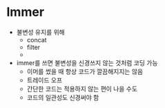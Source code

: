  # Immer 	
- 불변성 유지를 위해 
	- concat 
	- filter
	- 
- immer를 쓰면 불변성을 신경쓰지 않는 것처럼 코딩 가능 
	- 이머를 썼을 때 항상 코드가 깔끔해지지는 않음
	- 트레이드 오프 
	- 간단한 코드는 적용하지 않는 편이 나을 수도 
	- 코드의 일관성도 신경써야 함